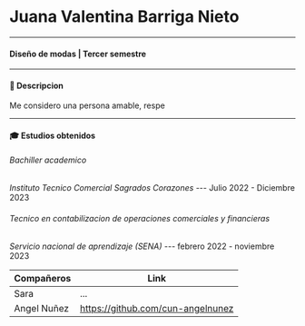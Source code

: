 # Juana Valentina Barriga Nieto
---
#### Diseño de modas | Tercer semestre 
---
#### 👤 Descripcion
Me considero una persona amable, respe

---
#### 🎓 Estudios obtenidos
###### Bachiller academico 
*Instituto Tecnico Comercial Sagrados Corazones* --- Julio 2022 - Diciembre 2023
###### Tecnico en contabilizacion de operaciones comerciales y financieras
*Servicio nacional de aprendizaje (SENA)* --- febrero 2022 - noviembre 2023

| Compañeros | Link |
| ------ | ------ |
| Sara | ...|
| Angel Nuñez | https://github.com/cun-angelnunez |
